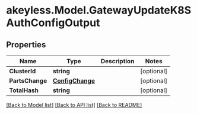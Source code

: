 # akeyless.Model.GatewayUpdateK8SAuthConfigOutput

## Properties

Name | Type | Description | Notes
------------ | ------------- | ------------- | -------------
**ClusterId** | **string** |  | [optional] 
**PartsChange** | [**ConfigChange**](ConfigChange.md) |  | [optional] 
**TotalHash** | **string** |  | [optional] 

[[Back to Model list]](../README.md#documentation-for-models) [[Back to API list]](../README.md#documentation-for-api-endpoints) [[Back to README]](../README.md)

